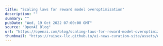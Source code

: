 ```yaml
---
title: "Scaling laws for reward model overoptimization"
description: ""
summary: ""
pubDate: "Wed, 19 Oct 2022 07:00:00 GMT"
source: "OpenAI Blog"
url: "https://openai.com/blog/scaling-laws-for-reward-model-overoptimization"
thumbnail: "https://raisex-llc.github.io/ai-news-curation-site/assets/openai_logo.png"
---
```


